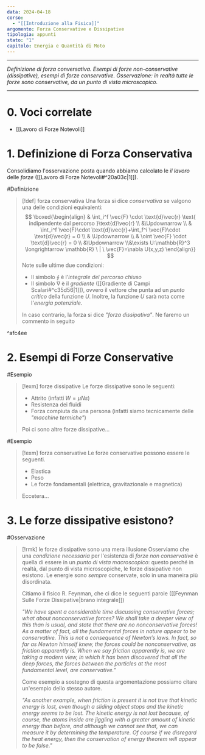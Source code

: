 ```yaml
---
data: 2024-04-18
corso:
  - "[[Introduzione alla Fisica]]"
argomento: Forza Conservative e Dissipative
tipologia: appunti
stato: "1"
capitolo: Energia e Quantità di Moto
---
```

- - -
*Definizione di forza conversativa. Esempi di forze non-conservative (dissipative), esempi di forze conservative. Osservazione: in realtà tutte le forze sono conservative, da un punto di vista microscopico.*
- - -
# 0. Voci correlate
- [[Lavoro di Forze Notevoli]]
# 1. Definizione di Forza Conservativa
Consolidiamo l'osservazione posta quando abbiamo calcolato le *il lavoro* delle *forze* ([[Lavoro di Forze Notevoli#^20a03c|1]]).

#Definizione 
> [!def] forza conservativa
> Una forza si dice *conservativa* se valgono una delle condizioni equivalenti:
> $$
> \boxed{\begin{align}
> & \int_i^f \vec{F} \cdot \text{d}\vec{r} \text{ indipendente dal percorso }\text{d}\vec{r} \\
> &\Updownarrow \\
> & \int_i^f \vec{F}\cdot \text{d}\vec{r}+\int_f^i \vec{F}\cdot \text{d}\vec{r} = 0 \\ & \Updownarrow \\ & \oint  \vec{F} \cdot \text{d}\vec{r} = 0 \\ &\Updownarrow \\&\exists U:\mathbb{R}^3 \longrightarrow \mathbb{R} \ | \ \vec{F}=\nabla U(x,y,z)
> \end{align}}
> $$
> Note sulle ultime due condizioni:
> - Il simbolo $\oint$ è l'*integrale del percorso chiuso*
> - Il simbolo $\nabla$ è il *gradiente* ([[Gradiente di Campi Scalari#^c35d56|1]]), ovvero il vettore che punta ad un *punto critico* della funzione $U$. Inoltre, la funzione $U$ sarà nota come l'*energia potenziale*.
> 
> In caso contrario, la forza si dice *"forza dissipativa"*. Ne faremo un commento in seguito

^afc4ee

# 2. Esempi di Forze Conservative
#Esempio 
> [!exm] forze dissipative
> Le forze dissipative sono le seguenti:
> - Attrito (infatti $W = \mu N s)$
> - Resistenza dei fluidi
> - Forza compiuta da una persona (infatti siamo tecnicamente delle *"macchine termiche"*)
> 
> Poi ci sono altre forze dissipative...

#Esempio 
> [!exm] forza conservative
> Le forze conservative possono essere le seguenti.
> - Elastica
> - Peso
> - Le forze fondamentali (elettrica, gravitazionale e magnetica)
> 
> Eccetera...

# 3. Le forze dissipative esistono?
#Osservazione 
> [!rmk] le forze dissipative sono una mera illusione
> Osserviamo che una *condizione necessaria* per l'esistenza di *forze non conservative* è quella di essere in un *punto di vista macroscopico*: questo perché in realtà, dal punto di vista microscopiche, le forze dissipative non esistono. Le energie sono *sempre* conservate, solo in una maneira più disordinata.
> 
> Citiamo il fisico R. Feynman, che ci dice le seguenti parole ([[Feynman Sulle Forze Dissipative|brano integrale]])
> 
> *"We have spent a considerable time discussing conservative forces; what about nonconservative forces? We shall take a deeper view of this than is usual, and state that there are no nonconservative forces! As a matter of fact, all the fundamental forces in nature appear to be conservative. This is not a consequence of Newton’s laws. In fact, so far as Newton himself knew, the forces could be nonconservative, as friction apparently is. When we say friction apparently is, we are taking a modern view, in which it has been discovered that all the deep forces, the forces between the particles at the most fundamental level, are conservative."*
> 
> Come esempio a sostegno di questa argomentazione possiamo citare un'esempio dello stesso autore.
> 
> *"As another example, when friction is present it is not true that kinetic energy is lost, even though a sliding object stops and the kinetic energy seems to be lost. The kinetic energy is not lost because, of course, the atoms inside are jiggling with a greater amount of kinetic energy than before, and although we cannot see that, we can measure it by determining the temperature. Of course if we disregard the heat energy, then the conservation of energy theorem will appear to be false."*

